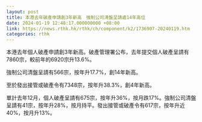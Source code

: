 ```yaml
---
layout: post
title: 本港去年破產申請創3年新高　強制公司清盤呈請處14年高位
date: 2024-01-19 12:48:17.000000000 +08:00
link: https://news.rthk.hk/rthk/ch/component/k2/1736907-20240119.htm
categories: rthk
---
```


本港去年個人破產申請創3年新高。破產管理署公布，去年提交個人破產呈請有7860宗，較前年的6920宗升13.6%。

強制公司清盤呈請有566宗，按年升17.7%，創14年新高。

至於發出接管或破產令有7348宗，按年升38.3%，創4年新高。

單計去年12月，個人破產呈請有675宗，按年升36%，按月跌17%。強制公司清盤呈請有41宗，按年升28%，按月持平。發出接管或破產令有617宗，按年升近40%，按月升13%。
